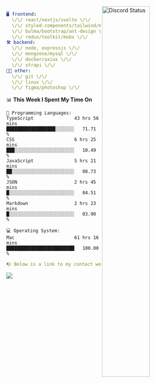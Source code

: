 
<a href="https://discord.com/users/279302975371870218" target="_blank">
    <img width="50%" align="right" alt="Discord Status" src="https://lanyard.cnrad.dev/api/279302975371870218?bg=161B22&borderRadius=5px%205px%200%200&hideTimestamp=true&idleMessage=Just%20chillin%27%20at%20the%20moment&animated=true">
</a>

```yaml
🖥️ frontend: 
  \/\/ react/nextjs/svelte \/\/
  \/\/ styled-components/tailwind/mui/
  \/\/ bulma/bootstrap/ant-design \/\/
  \/\/ redux/toolkit/mobx \/\/
🛠 backend: 
  \/\/ node, expressjs \/\/
  \/\/ mongoose/mysql \/\/
  \/\/ docker/axios \/\/
  \/\/ strapi \/\/
👨‍💻 other: 
  \/\/ git \/\/ 
  \/\/ linux \/\/
  \/\/ figma/photoshop \/\/
```
<!--START_SECTION:waka-->
📊 **This Week I Spent My Time On** 

```text
💬 Programming Languages: 
TypeScript               43 hrs 56 mins      ██████████████████░░░░░░░   71.71 % 
CSS                      6 hrs 25 mins       ███░░░░░░░░░░░░░░░░░░░░░░   10.49 % 
JavaScript               5 hrs 21 mins       ██░░░░░░░░░░░░░░░░░░░░░░░   08.73 % 
JSON                     2 hrs 45 mins       █░░░░░░░░░░░░░░░░░░░░░░░░   04.51 % 
Markdown                 2 hrs 23 mins       █░░░░░░░░░░░░░░░░░░░░░░░░   03.90 % 

💻 Operating System: 
Mac                      61 hrs 16 mins      █████████████████████████   100.00 % 
```


<!--END_SECTION:waka-->
```yaml
📭 Below is a link to my contact website 
```
<a href="https://mxns.xyz" target="_black"> <img src="https://img.shields.io/badge/website-161B22?style=for-the-badge&logo=About.me&logoColor=white"></img> <a/>
